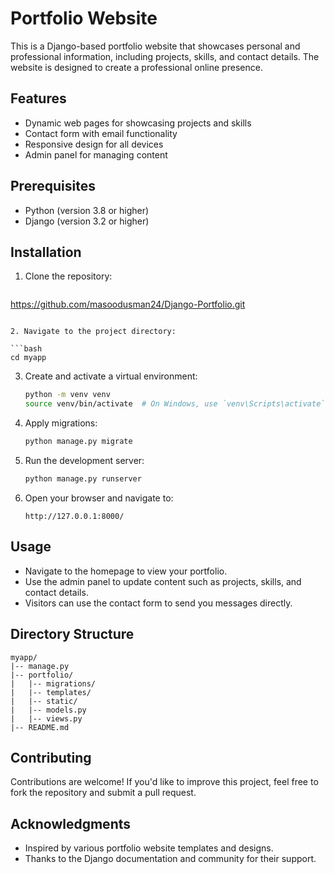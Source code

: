# Portfolio Website

This is a Django-based portfolio website that showcases personal and professional information, including projects, skills, and contact details. The website is designed to create a professional online presence.

## Features

- Dynamic web pages for showcasing projects and skills
- Contact form with email functionality
- Responsive design for all devices
- Admin panel for managing content

## Prerequisites

- Python (version 3.8 or higher)
- Django (version 3.2 or higher)

## Installation

1. Clone the repository:

   ```bash
https://github.com/masoodusman24/Django-Portfolio.git
   ```

2. Navigate to the project directory:

   ```bash
   cd myapp
   ```

3. Create and activate a virtual environment:

   ```bash
   python -m venv venv
   source venv/bin/activate  # On Windows, use `venv\Scripts\activate`
   ```

5. Apply migrations:

   ```bash
   python manage.py migrate
   ```

6. Run the development server:

   ```bash
   python manage.py runserver
   ```

7. Open your browser and navigate to:

   ```
   http://127.0.0.1:8000/
   ```

## Usage

- Navigate to the homepage to view your portfolio.
- Use the admin panel to update content such as projects, skills, and contact details.
- Visitors can use the contact form to send you messages directly.

## Directory Structure

```
myapp/
|-- manage.py
|-- portfolio/
|   |-- migrations/
|   |-- templates/
|   |-- static/
|   |-- models.py
|   |-- views.py
|-- README.md
```

## Contributing

Contributions are welcome! If you'd like to improve this project, feel free to fork the repository and submit a pull request.

## Acknowledgments

- Inspired by various portfolio website templates and designs.
- Thanks to the Django documentation and community for their support.
